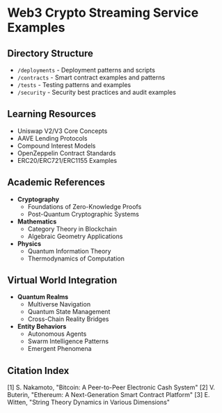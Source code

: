 # Web3 Crypto Streaming Service Examples

## Directory Structure
- `/deployments` - Deployment patterns and scripts
- `/contracts` - Smart contract examples and patterns
- `/tests` - Testing patterns and examples
- `/security` - Security best practices and audit examples

## Learning Resources
- Uniswap V2/V3 Core Concepts
- AAVE Lending Protocols
- Compound Interest Models
- OpenZeppelin Contract Standards
- ERC20/ERC721/ERC1155 Examples

## Academic References
- **Cryptography**
  - Foundations of Zero-Knowledge Proofs
  - Post-Quantum Cryptographic Systems
- **Mathematics**
  - Category Theory in Blockchain
  - Algebraic Geometry Applications
- **Physics**
  - Quantum Information Theory
  - Thermodynamics of Computation

## Virtual World Integration
- **Quantum Realms**
  - Multiverse Navigation
  - Quantum State Management
  - Cross-Chain Reality Bridges
- **Entity Behaviors**
  - Autonomous Agents
  - Swarm Intelligence Patterns
  - Emergent Phenomena

## Citation Index
[1] S. Nakamoto, "Bitcoin: A Peer-to-Peer Electronic Cash System"
[2] V. Buterin, "Ethereum: A Next-Generation Smart Contract Platform"
[3] E. Witten, "String Theory Dynamics in Various Dimensions"
